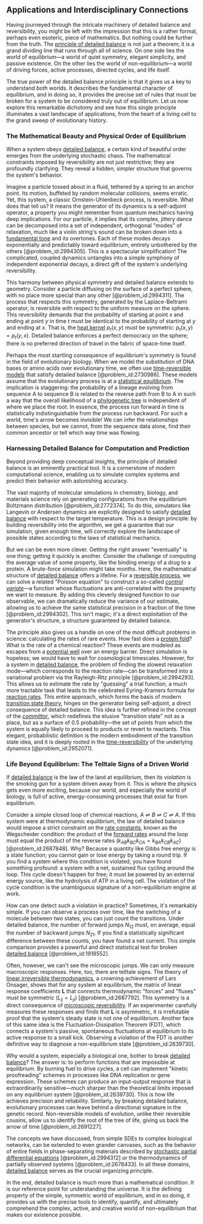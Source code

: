 ## Applications and Interdisciplinary Connections

Having journeyed through the intricate machinery of detailed balance and reversibility, you might be left with the impression that this is a rather formal, perhaps even esoteric, piece of mathematics. But nothing could be further from the truth. The [principle of detailed balance](@article_id:200014) is not just a theorem; it is a grand dividing line that runs through all of science. On one side lies the world of equilibrium—a world of quiet symmetry, elegant simplicity, and passive existence. On the other lies the world of non-equilibrium—a world of driving forces, active processes, directed cycles, and life itself.

The true power of the detailed balance principle is that it gives us a key to understand *both* worlds. It describes the fundamental character of equilibrium, and in doing so, it provides the precise set of rules that must be broken for a system to be considered truly out of equilibrium. Let us now explore this remarkable dichotomy and see how this single principle illuminates a vast landscape of applications, from the heart of a living cell to the grand sweep of evolutionary history.

### The Mathematical Beauty and Physical Order of Equilibrium

When a system obeys [detailed balance](@article_id:145494), a certain kind of beautiful order emerges from the underlying stochastic chaos. The mathematical constraints imposed by reversibility are not just restrictive; they are profoundly clarifying. They reveal a hidden, simpler structure that governs the system's behavior.

Imagine a particle tossed about in a fluid, tethered by a spring to an anchor point. Its motion, buffeted by random molecular collisions, seems erratic. Yet, this system, a classic Ornstein-Uhlenbeck process, is reversible. What does that tell us? It means the generator of its dynamics is a self-adjoint operator, a property you might remember from quantum mechanics having deep implications. For our particle, it implies that its complex, jittery dance can be decomposed into a set of independent, orthogonal "modes" of relaxation, much like a violin string's sound can be broken down into a [fundamental tone](@article_id:181668) and its overtones. Each of these modes decays exponentially and predictably toward equilibrium, entirely unbothered by the others [@problem_id:2994305]. This is a spectacular simplification! The complicated, coupled dynamics untangles into a simple symphony of independent exponential decays, a direct gift of the system's underlying reversibility.

This harmony between physical symmetry and detailed balance extends to geometry. Consider a particle diffusing on the surface of a perfect sphere, with no place more special than any other [@problem_id:2994311]. The process that respects this symmetry, generated by the Laplace-Beltrami operator, is reversible with respect to the uniform measure on the sphere. This reversibility demands that the probability of starting at point $x$ and ending at point $y$ in time $t$ must be identical to the probability of starting at $y$ and ending at $x$. That is, the [heat kernel](@article_id:171547) $p_t(x,y)$ must be symmetric: $p_t(x,y) = p_t(y,x)$. Detailed balance enforces a perfect democracy on the sphere; there is no preferred direction of travel in the fabric of space-time itself.

Perhaps the most startling consequence of equilibrium's symmetry is found in the field of evolutionary biology. When we model the substitution of DNA bases or amino acids over evolutionary time, we often use [time-reversible models](@article_id:165092) that satisfy detailed balance [@problem_id:2730986]. These models assume that the evolutionary process is at a [statistical equilibrium](@article_id:186083). The implication is staggering: the probability of a lineage evolving from sequence A to sequence B is related to the reverse path from B to A in such a way that the overall likelihood of a [phylogenetic tree](@article_id:139551) is independent of where we place the root. In essence, the process run forward in time is statistically indistinguishable from the process run backward. For such a world, time's arrow becomes invisible! We can infer the relationships between species, but we cannot, from the sequence data alone, find their common ancestor or tell which way time was flowing.

### Harnessing Detailed Balance for Computation and Prediction

Beyond providing deep conceptual insights, the principle of detailed balance is an eminently practical tool. It is a cornerstone of modern computational science, enabling us to simulate complex systems and predict their behavior with astonishing accuracy.

The vast majority of molecular simulations in chemistry, biology, and materials science rely on generating configurations from the equilibrium Boltzmann distribution [@problem_id:2772374]. To do this, simulators like Langevin or Andersen dynamics are explicitly designed to satisfy [detailed balance](@article_id:145494) with respect to the target temperature. This is a design principle: by building reversibility into the algorithm, we get a guarantee that our simulation, given enough time, will correctly explore the landscape of possible states according to the laws of statistical mechanics.

But we can be even more clever. Getting the right answer "eventually" is one thing; getting it quickly is another. Consider the challenge of computing the average value of some property, like the binding energy of a drug to a protein. A brute-force simulation might take months. Here, the mathematical structure of [detailed balance](@article_id:145494) offers a lifeline. For a [reversible process](@article_id:143682), we can solve a related "Poisson equation" to construct a so-called *[control variate](@article_id:146100)*—a function whose fluctuations are anti-correlated with the property we want to measure. By adding this cleverly designed function to our observable, we can dramatically reduce the variance of our estimate, allowing us to achieve the same statistical precision in a fraction of the time [@problem_id:2994302]. This isn't magic; it's a direct exploitation of the generator's structure, a structure guaranteed by detailed balance.

The principle also gives us a handle on one of the most difficult problems in science: calculating the rates of rare events. How fast does a [protein fold](@article_id:164588)? What is the rate of a chemical reaction? These events are modeled as escapes from a [potential well](@article_id:151646) over an energy barrier. Direct simulation is hopeless; we would have to wait for cosmological timescales. However, for a system in [detailed balance](@article_id:145494), the problem of finding the slowest relaxation mode—which corresponds to the reaction rate—can be transformed into a variational problem via the Rayleigh-Ritz principle [@problem_id:2994293]. This allows us to estimate the rate by "guessing" a trial function, a much more tractable task that leads to the celebrated Eyring-Kramers formula for [reaction rates](@article_id:142161). This entire approach, which forms the basis of modern [transition state theory](@article_id:138453), hinges on the generator being self-adjoint, a direct consequence of detailed balance. This idea is further refined in the concept of the *[committor](@article_id:152462)*, which redefines the elusive "transition state" not as a place, but as a surface of 0.5 probability—the set of points from which the system is equally likely to proceed to products or revert to reactants. This elegant, probabilistic definition is the modern embodiment of the transition state idea, and it is deeply rooted in the [time-reversibility](@article_id:273998) of the underlying dynamics [@problem_id:2952071].

### Life Beyond Equilibrium: The Telltale Signs of a Driven World

If [detailed balance](@article_id:145494) is the law of the land at equilibrium, then its *violation* is the smoking gun for a system driven away from it. This is where the physics gets even more exciting, because our world, and especially the world of biology, is full of active, energy-consuming processes that exist far from equilibrium.

Consider a simple closed loop of chemical reactions, $A \rightleftharpoons B \rightleftharpoons C \rightleftharpoons A$. If this system were at thermodynamic equilibrium, the law of detailed balance would impose a strict constraint on the [rate constants](@article_id:195705), known as the Wegscheider condition: the product of the [forward rates](@article_id:143597) around the loop must equal the product of the reverse rates ($k_{AB} k_{BC} k_{CA} = k_{BA} k_{CB} k_{AC}$) [@problem_id:2687848]. Why? Because a quantity like Gibbs free energy is a state function; you cannot gain or lose energy by taking a round trip. If you find a system where this condition is violated, you have found something profound: a system with a net, sustained flux cycling around the loop. This cycle doesn't happen for free; it must be powered by an external energy source, like the hydrolysis of ATP in a living cell. The violation of the cycle condition is the unambiguous signature of a non-equilibrium engine at work.

How can one detect such a violation in practice? Sometimes, it's remarkably simple. If you can observe a process over time, like the switching of a molecule between two states, you can just count the transitions. Under detailed balance, the number of forward jumps $N_{12}$ must, on average, equal the number of backward jumps $N_{21}$. If you find a statistically significant difference between these counts, you have found a net current. This simple comparison provides a powerful and direct statistical test for broken [detailed balance](@article_id:145494) [@problem_id:1918552].

Often, however, we can't see the microscopic jumps. We can only measure macroscopic responses. Here, too, there are telltale signs. The theory of [linear irreversible thermodynamics](@article_id:155499), a crowning achievement of Lars Onsager, shows that for any system at equilibrium, the matrix of linear response coefficients $\mathbf{L}$ that connects thermodynamic "forces" and "fluxes" must be symmetric ($L_{ij} = L_{ji}$) [@problem_id:2687792]. This symmetry is a direct consequence of [microscopic reversibility](@article_id:136041). If an experimenter carefully measures these responses and finds that $\mathbf{L}$ is asymmetric, it is irrefutable proof that the system's steady state is not one of equilibrium. Another face of this same idea is the Fluctuation-Dissipation Theorem (FDT), which connects a system's passive, spontaneous fluctuations at equilibrium to its active response to a small kick. Observing a violation of the FDT is another definitive way to diagnose a non-equilibrium state [@problem_id:2639730].

Why would a system, especially a biological one, bother to break [detailed balance](@article_id:145494)? The answer is: to perform functions that are impossible at equilibrium. By burning fuel to drive cycles, a cell can implement "kinetic proofreading" schemes in processes like DNA replication or gene expression. These schemes can produce an input-output response that is extraordinarily sensitive—much sharper than the theoretical limits imposed on any equilibrium system [@problem_id:2639730]. This is how life achieves precision and reliability. Similarly, by breaking detailed balance, evolutionary processes can leave behind a directional signature in the genetic record. Non-reversible models of evolution, unlike their reversible cousins, allow us to identify the root of the tree of life, giving us back the arrow of time [@problem_id:2691227].

The concepts we have discussed, from simple SDEs to complex biological networks, can be extended to even grander canvases, such as the behavior of entire fields in phase-separating materials described by [stochastic partial differential equations](@article_id:187798) [@problem_id:2994312] or the thermodynamics of partially observed systems [@problem_id:2678433]. In all these domains, [detailed balance](@article_id:145494) serves as the crucial organizing principle.

In the end, detailed balance is much more than a mathematical condition. It is our reference point for understanding the universe. It is the defining property of the simple, symmetric world of equilibrium, and in so doing, it provides us with the precise tools to identify, quantify, and ultimately comprehend the complex, active, and creative world of non-equilibrium that makes our existence possible.